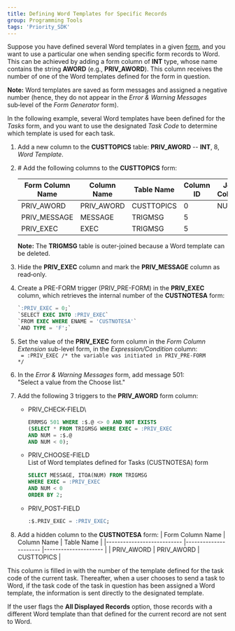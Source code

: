 ```yaml
---
title: Defining Word Templates for Specific Records
group: Programming Tools
tags: 'Priority_SDK'
---
```


Suppose you have defined several Word templates in a given
[form](Forms ), and you want to use a particular one when
sending specific form records to Word. This can be achieved by adding a
form column of **INT** type, whose name contains the string **AWORD**
(e.g., **PRIV_AWORD**). This column receives the number of one of the
Word templates defined for the form in question.

**Note:** Word templates are saved as form messages and assigned a
negative number (hence, they do not appear in the *Error & Warning
Messages* sub‑level of the *Form Generator* form).

In the following example, several Word templates have been defined for
the *Tasks* form, and you want to use the designated *Task Code* to
determine which template is used for each task.

1.  Add a new column to the **CUSTTOPICS** table: **PRIV_AWORD** --
    **INT**, 8, *Word Template*.

2.  \# Add the following columns to the **CUSTTOPICS** form:

  
    |     Form Column Name    	|     Column Name    	|     Table Name    	|     Column ID    	|     Join Column    	|     Join Table    	|     Join ID    	|
    |-------------------------	|--------------------	|-------------------	|------------------	|--------------------	|-------------------	|----------------	|
    |     PRIV_AWORD          	|     PRIV_AWORD     	|     CUSTTOPICS    	|     0            	|     NUM            	|     TRIGMSG       	|     5?         	|
    |     PRIV_MESSAGE        	|     MESSAGE        	|     TRIGMSG       	|     5            	|                    	|                   	|     0          	|
    |     PRIV_EXEC           	|     EXEC           	|     TRIGMSG       	|     5            	|                    	|                   	|     0          	|

    **Note:** The **TRIGMSG** table is outer-joined because a Word  template can be deleted.


1.  Hide the **PRIV_EXEC** column and mark the **PRIV_MESSAGE** column
    as read‑only.
2.  Create a PRE-FORM trigger (PRIV_PRE-FORM) in the **PRIV_EXEC**
    column, which retrieves the internal number of the **CUSTNOTESA**
    form:
    ```sql
    `:PRIV_EXEC = 0;`
    `SELECT EXEC INTO :PRIV_EXEC`
    `FROM EXEC WHERE ENAME = 'CUSTNOTESA'`
    `AND TYPE = 'F';`
    ```
3.  Set the value of the **PRIV_EXEC** form column in the *Form Column
    Extension* sub-level form, in the *Expression/Condition* column:\
    <code> = :PRIV_EXEC /* the variable was initiated in PRIV_PRE-FORM */</code>
4.  In the *Error & Warning Messages* form, add message 501:\
    "Select a value from the Choose list."

5.  Add the following 3 triggers to the **PRIV_AWORD** form column:
    -   PRIV_CHECK-FIELD\
        ```sql
        ERRMSG 501 WHERE :$.@ <> 0 AND NOT EXISTS
        (SELECT * FROM TRIGMSG WHERE EXEC = :PRIV_EXEC
        AND NUM = :$.@
        AND NUM < 0);
        ```
    -   PRIV_CHOOSE-FIELD\
        List of Word templates defined for Tasks (CUSTNOTESA) form
        ```sql
        SELECT MESSAGE, ITOA(NUM) FROM TRIGMSG
        WHERE EXEC = :PRIV_EXEC
        AND NUM < 0
        ORDER BY 2;
        ```
    -   PRIV_POST-FIELD
        ```sql
        :$.PRIV_EXEC = :PRIV_EXEC;
        ```
6.  Add a hidden column to the **CUSTNOTESA** form:
    |     Form   Column Name    	|     Column   Name    	|     Table   Name    	|
    |---------------------------	|----------------------	|---------------------	|
    |     PRIV_AWORD            	|     PRIV_AWORD       	|     CUSTTOPICS      	|

This column is filled in with the number of the template defined for the
task code of the current task. Thereafter, when a user chooses to send a
task to Word, if the task code of the task in question has been assigned
a Word template, the information is sent directly to the designated
template.

If the user flags the **All Displayed Records** option, those records
with a different Word template than that defined for the current record
are not sent to Word.
